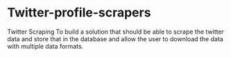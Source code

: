 # Twitter-profile-scrapers
Twitter Scraping
To build a solution that should be able to scrape the twitter data and store that in the database and allow the user to download the data with multiple data formats.
